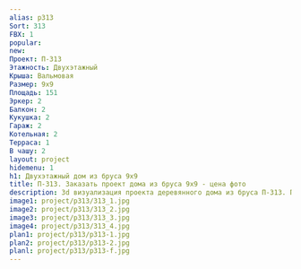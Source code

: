 ```yaml
---
alias: p313
Sort: 313
FBX: 1
popular: 
new: 
Проект: П-313
Этажность: Двухэтажный
Крыша: Вальмовая
Размер: 9х9
Площадь: 151
Эркер: 2
Балкон: 2
Кукушка: 2
Гараж: 2
Котельная: 2
Терраса: 1
В чашу: 2
layout: project
hidemenu: 1
h1: Двухэтажный дом из бруса 9х9
title: П-313. Заказать проект дома из бруса 9х9 - цена фото
description: 3d визуализация проекта деревянного дома из бруса П-313. Площадь 151 м2, размер 9х9. Вы можете внести любые изменения в проект.
image1: project/p313/313_1.jpg
image2: project/p313/313_2.jpg
image3: project/p313/313_3.jpg
image4: project/p313/313_4.jpg
plan1: project/p313/p313-1.jpg
plan2: project/p313/p313-2.jpg
planl: project/p313/p313-f.jpg
---
```

